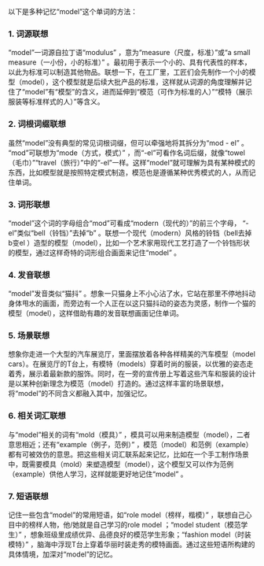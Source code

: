 以下是多种记忆“model”这个单词的方法：

### 1. 词源联想
 “model”一词源自拉丁语“modulus” ，意为“measure（尺度，标准）”或“a small measure（一小份，小的标准）” 。最初用于表示一个小的、具有代表性的样本，以此为标准可以制造其他物品。联想一下，在工厂里，工匠们会先制作一个小的模型（model），这个模型就是后续大批产品的标准，这样就从词源的角度理解并记住了“model”有“模型”的含义，进而延伸到“模范（可作为标准的人）”“模特（展示服装等标准样式的人）”等含义。

### 2. 词根词缀联想
虽然“model”没有典型的常见词根词缀，但可以牵强地将其拆分为“mod - el” 。 “mod”可联想为“mode（方式，模式）” ，而“-el”可看作名词后缀，就像“towel（毛巾）”“travel（旅行）”中的“-el”一样。这样“model”就可理解为具有某种模式的东西，比如模型就是按照特定模式制造，模范也是遵循某种优秀模式的人，从而记住单词。

### 3. 词形联想
“model”这个词的字母组合“mod”可看成“modern（现代的）”的前三个字母， “-el”类似“bell（铃铛）”去掉“b” 。联想一个现代（modern）风格的铃铛（bell去掉b变el ）造型的模型（model），比如一个艺术家用现代工艺打造了一个铃铛形状的模型，通过这样奇特的词形组合画面来记住“model” 。

### 4. 发音联想
“model”发音类似“猫抖” 。想象一只猫身上不小心沾了水，它站在那里不停地抖动身体甩水的画面，而旁边有一个人正在以这只猫抖动的姿态为灵感，制作一个猫的模型（model），这样借助有趣的发音联想画面记住单词。

### 5. 场景联想
想象你走进一个大型的汽车展览厅，里面摆放着各种各样精美的汽车模型（model cars）。在展览厅的T台上，有模特（models）穿着时尚的服装，以优雅的姿态走着秀，展示着最新款的服饰。同时，在一旁的宣传册上写着这些汽车和服装的设计是以某种创新理念为模范（model）打造的。通过这样丰富的场景联想，将“model”的不同含义都融入其中，加强记忆。

### 6. 相关词汇联想
与“model”相关的词有“mold（模具）” ，模具可以用来制造模型（model），二者意思相近；还有“example（例子，范例）” ，模范（model）和范例（example）都有可被效仿的意思。把这些相关词汇联系起来记忆，比如在一个手工制作场景中，既需要模具（mold）来塑造模型（model），这个模型又可以作为范例（example）供他人学习，这样就能更好地记住“model” 。

### 7. 短语联想
记住一些包含“model”的常用短语，如“role model（榜样，楷模）” ，联想自己心目中的榜样人物，他/她就是自己学习的role model ；“model student（模范学生）” ，想象班级里成绩优异、品德良好的模范学生形象；“fashion model（时装模特）” ，脑海中浮现T台上穿着华丽时装走秀的模特画面。通过这些短语所构建的具体情境，加深对“model”的记忆。 